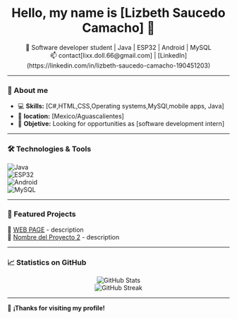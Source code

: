 <h1 align="center">Hello, my name is [Lizbeth Saucedo Camacho] 👋</h1>

<p align="center">
  🚀 Software developer student | Java | ESP32 | Android | MySQL  
  <br>
  📫 contact[lixx.doll.66@gmail.com] | [LinkedIn](https://linkedin.com/in/lizbeth-saucedo-camacho-190451203)  
</p>

---

### 🚀 About me
- 💻 **Skills:** [C#,HTML,CSS,Operating systems,MySQl,mobile apps, Java]  
- 📍 **location:** [Mexico/Aguascalientes]  
- 🎯 **Objetive:** Looking for opportunities as [software development intern] 

---

### 🛠️ Technologies & Tools 
![Java](https://img.shields.io/badge/Java-ED8B00?style=for-the-badge&logo=java&logoColor=white)  
![ESP32](https://img.shields.io/badge/ESP32-323E48?style=for-the-badge&logo=espressif&logoColor=white)  
![Android](https://img.shields.io/badge/Android-3DDC84?style=for-the-badge&logo=android&logoColor=white)  
![MySQL](https://img.shields.io/badge/MySQL-4479A1?style=for-the-badge&logo=mysql&logoColor=white)  

---

### 📌 Featured Projects 
🔹 [WEB PAGE](https://github.com/LizbethSC66/web-page-NinjaSquad) -  description  
🔹 [Nombre del Proyecto 2](https://github.com/tuusuario/proyecto2) -  description

---

### 📈 Statistics on GitHub
<p align="center">
  <img src="https://github-readme-stats.vercel.app/api?username=tuusuario&show_icons=true&theme=radical" alt="GitHub Stats">
  <br>
  <img src="https://github-readme-streak-stats.herokuapp.com/?user=tuusuario&theme=radical" alt="GitHub Streak">
</p>

---

🌟 **¡Thanks for visiting my profile!**  
